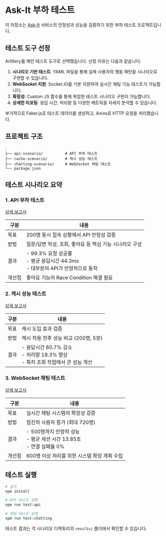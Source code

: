 # Ask-It 부하 테스트

이 저장소는 [Ask-It](https://github.com/boostcampwm-2024/refactor-web07-Ask-It) 서비스의 안정성과 성능을 검증하기 위한 부하 테스트 프로젝트입니다.

## 테스트 도구 선정

Artillery를 메인 테스트 도구로 선택했습니다. 선정 이유는 다음과 같습니다:

1. **시나리오 기반 테스트**: YAML 파일을 통해 실제 사용자의 행동 패턴을 시나리오로 구현할 수 있습니다.
2. **WebSocket 지원**: Socket.IO를 기본 지원하여 실시간 채팅 기능 테스트가 가능합니다.
3. **확장성**: Custom JS 함수를 통해 복잡한 테스트 시나리오 구현이 가능합니다.
4. **상세한 리포팅**: 응답 시간, 처리량 등 다양한 메트릭을 자세히 분석할 수 있습니다.

부가적으로 Faker.js로 테스트 데이터를 생성하고, Axios로 HTTP 요청을 처리했습니다.

## 프로젝트 구조

```
.
├── api-scenario/          # API 부하 테스트
├── cache-scenario/        # 캐시 성능 테스트
├── chatting-scenario/     # WebSocket 채팅 테스트
└── package.json
```

## 테스트 시나리오 요약

### 1. API 부하 테스트

[상세 보고서](./api-scenario/README.md)

| 구분   | 내용                                                                              |
| ------ | --------------------------------------------------------------------------------- |
| 목표   | 200명 동시 접속 상황에서 API 안정성 검증                                          |
| 방법   | 질문/답변 작성, 조회, 좋아요 등 핵심 기능 시나리오 구성                           |
| 결과   | - 99.3% 요청 성공률<br>- 평균 응답시간 44.3ms<br>- 대부분의 API가 안정적으로 동작 |
| 개선점 | 좋아요 기능의 Race Condition 해결 필요                                            |

### 2. 캐시 성능 테스트

[상세 보고서](./cache-scenario/README.md)

| 구분 | 내용                                                                              |
| ---- | --------------------------------------------------------------------------------- |
| 목표 | 캐시 도입 효과 검증                                                               |
| 방법 | 캐시 적용 전후 성능 비교 (200명, 5분)                                             |
| 결과 | - 응답시간 80.7% 감소<br>- 처리량 18.3% 향상<br>- 특히 조회 작업에서 큰 성능 개선 |

### 3. WebSocket 채팅 테스트

[상세 보고서](./chatting-scenario/README.md)

| 구분   | 내용                                                                    |
| ------ | ----------------------------------------------------------------------- |
| 목표   | 실시간 채팅 시스템의 확장성 검증                                        |
| 방법   | 점진적 사용자 증가 (최대 720명)                                         |
| 결과   | - 500명까지 안정적 성능<br>- 평균 세션 시간 13.85초<br>- 연결 실패율 0% |
| 개선점 | 600명 이상 처리를 위한 시스템 확장 계획 수립                            |

## 테스트 실행

```bash
# 설치
npm install

# API 테스트 실행
npm run test:api

# 채팅 테스트 실행
npm run test:chatting
```

테스트 결과는 각 시나리오 디렉토리의 `results/` 폴더에서 확인할 수 있습니다.
